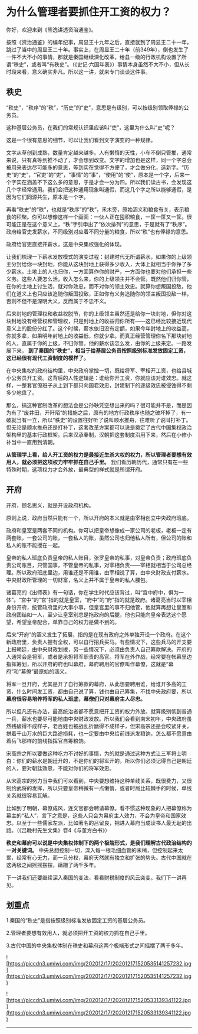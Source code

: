 # 为什么管理者要抓住开工资的权力？

你好，欢迎来到《熊逸讲透资治通鉴》。

按照《资治通鉴》的编年纪事，周显王十九年之后，直接就到了周显王二十一年，跳过了当中的周显王二十年。事实上，在周显王二十年（前349年），倒也发生了一件不大不小的事情，那就是秦国继续深化改革，给县一级的行政机构设置了所谓“秩史”，或者叫“有秩史”。（《史记·六国年表》）事情本身虽然不大不小，但从长时段来看，意义确实非凡。所以这一讲，就来专门谈谈这件事。

## 秩史

“秩史”，“秩序”的“秩”，“历史”的“史”，意思是有级别，可以按级别领取俸禄的公务员。

这种基层公务员，在我们的常规认识里应该叫“吏”，这里为什么叫“史”呢？

这是一个很有意思的细节，可以让我们看到文字演变的一种规律。

文字从草创到成熟，数量肯定越来越多。人有懒惰的天性，小车不倒只管推，通常来说，只有真等到推不动了，才会想到改变。文字的增加也是这样，同一个字总会被用来表达尽可能多的意思，等到实在觉得不方便了，才会做分化，造新字。“历史”的“史”，“官吏”的“吏”，“事情”的“事”，“使用”的“使”，原本是一个字，后来一个字实在涵盖不下这么多的意思，于是才会一分为四。所以我们读古书，会发现这几个字经常通用。我们会把这种通用现象叫通假，而这几个字之所以能够通假，是因为它们同源共生，原本是一个字。

再看“秩史”的“秩”，也就是“秩序”的“秩”，禾木旁，原始涵义和粮食有关，表示粮食的积聚。你可以想像这样一个画面：一伙人正在囤积粮食，一筐一筐又一筐。很可能正是在这个意义上，“秩”字引申出了“依次排列”的意思，于是就有了“秩序”。政府给官吏发薪水，不同级别对应着不同分量的粮食，所以“秩”也有俸禄的意思。

政府给官吏直接开薪水，这是中央集权强化的体现。

让我们梳理一下薪水发放模式的演变过程：封建时代无所谓薪水，如果你的上级领主分封给你一块封地，你能从这块封地上获得多少收入，大体上就相当于你挣了多少薪水。土地上的人也归你，一方面算作你的财产，一方面你也要对他们承担一些义务。这些人要怎么活，收入怎么来，你的上级领主并不会管。既然他们归你管，在你的土地上讨生活，就对你效忠，而不对你的领主效忠。就算你想叛国投敌，他们在道义上也只应该追随你叛国投敌，正如你有义务追随你的领主叛国投敌一样，否则不但不是深明大义，反而属于不忠不义。

后来封地的管理权和收益权脱节，你的上级领主虽然还是给你一块封地，但你对这块封地没有经营权和管理权，只是封地上的收益归你所有——这已经比较接近现代意义上的股份分红了。这个时候，薪水依旧没有定额，如果今年封地上的收益高，你就多拿，如果明年封地上的收益低，你就少拿。而真正经营管理你名下那块封地的人，直属于你的上级，不归你管。他的薪水该怎么发，由你的上级来定。一路发展下来， **到了秦国的“秩史”，相当于给基层公务员按照级别标准发放固定工资，这已经很有现代工资制度的模样了。**

在中央集权的政府结构里，中央政府掌控一切，既给将军、宰相开工资，也给县城小公务员开工资。这背后的人性逻辑是：谁给你开工资，你就应该对谁效忠。就这样，一整套官僚班子从上到下都只向国君效忠，封建制下的逐级效忠被侵蚀得不剩多少地盘了。

那么，搞这种官制改革的想法会是公孙鞅凭空想出来的吗？很可能并不是，而是因为有了“废井田，开阡陌”的措施之后，原有的地方行政秩序也随之破坏掉了，有一破就当有一立，所以“秩史”的设置往好听了说叫顺水推舟，往难听了说叫打补丁。但无论是顺水推舟还是打补丁，这套改革方案都可以说是奠定了古代中国集权政治架构里的基本行政框架。后来汉承秦制，汉朝把这套制度沿用下来，然后在小修小补当中一直用到清朝。

 **从管理学上看，给人开工资的权力是最接近生杀大权的权力，所以管理者要想有效用人，就必须把这项权力牢牢抓在自己手里。** 我们看历朝历代，通常只有在一些特殊时期，这项权力才会外放，最典型的样式就是所谓开府。

## 开府

开府，顾名思义，就是开设政府机构。

原则上说，政府当然只能有一个，所以开府的本义就是由宰相创立中央政府班底。

政府和皇室是两套不同的机构。你可以把皇帝想像成一家公司的老板，老板一定有两套账，一套公司的账，一套私人的账，虽然公司也归他私人所有，但公司的账和私人的账不能搅在一起。

皇帝的私人班底负责皇帝的私人账目，张罗皇帝的私事，对皇帝负责；政府班底负责公司账目，只管国事，不管皇帝的私事，对宰相负责——宰相就相当于公司总经理。所以政府班底里边，用谁还是不用谁，由宰相说了算，由中央财政支付薪水。中央财政所管理的一切财富，名义上并不属于皇帝的私人腰包。

诸葛亮的《出师表》有一句话，你在学生时代应该背过，叫“宫中府中，俱为一体”。“宫中”的“宫”指的就是皇室，“府中”的“府”指的就是政府。诸葛亮当时以宰相身份开府，统管政府里的大事小事，但皇宫里的事不归他管，他就算再想让皇室和政府团结如一人，至少让皇室别总是拖政府的后腿，他也只能向皇帝表达这个愿望，希望皇帝配合，单靠自己的权力是做不到的。

后来“开府”的涵义发生了拓展，指的是在现有政府之外单独开设一个政府。在这个新政府里，负责人握有全权，可以自行招兵买马。有些情况下，这些兵马的开支要上报朝廷，由中央财政划拨，另一些情况下，必须由负责人自己筹款解决。开府的人通常会是将军，或者是承担将军职责的高官。将军在外作战，经常要在帐幕里边指挥筹划，所以开府的府也叫幕府，幕府聘用的官僚叫作幕僚，这就是“幕府”和“幕僚”最原始的涵义。

将军一旦开府，尤其是开了自行筹款的幕府，从此想要聘用谁，给谁开多高的工资，什么时间发工资，都由自己说了算，钱也由自己筹集，不找中央政府要，所以 **幕府很容易培养将军的私人班底，幕僚们只对幕府主人尽忠。**

所以但凡还有办法，最高统治者都不愿意把开工资的权力外放。就算级别低到普通一兵，薪水也要尽可能地由中央财政发放。所以我们会看到南宋初年，中央政府虽然残破得不成样子，老百姓也被战乱折磨得不成样子，但宋高宗还是会咬紧牙关，拼着千山万水的巨大路途损耗，也一定要由中央给前线派发粮饷，怎么都不愿意由着岳飞那样的前线指挥官自筹粮饷。

宋高宗之所以要做这种吃力不讨好的事情，为的就是通过这种方式让三军将士明白：你们的薪水是朝廷开的，不是你们的将军开的，所以你们必须记得自己是朝廷的人，要对朝廷效忠，不能对你们的将军效忠。

从宋高宗的努力当中我们可以看到，中央要想维持这种单线关系，既很费力，又很制约武将的发挥，所以只要皇帝稍微有一点懒惰，或者时局比较棘手的时候，单线关系就很容易瓦解。

比如到了明朝，幕僚成风，连文官都会聘请幕僚。看不惯这种现象的人把幕僚称为幕主的“私人”，言下之意是，这些人只会为幕府主人效力，不会为皇帝和国家效忠。以至于一些儒家左派，比如著名的吕留良，把进入幕府当成读书人最无耻的出路。（《吕晚村先生文集》卷4《与董方白书》）

 **秩史和幕府可以说是中央集权体制下的两个极端形式，是我们理解古代政治结构的一对关键词。** 中央总想控制一切，深入每一根毛细血管的末梢，但控制起来太累，经常有心无力，而一旦分权，幕府天然就有独立和扩张的势头。古代中国就在这两极之间摇摇摆摆，蹒跚了两千多年。

下一讲我们还要继续深入秦国的变法，看看财税制度的风云突变。我们下一讲再见。

## 划重点

1.秦国的“秩史”是指按照级别标准发放固定工资的基层公务员。 
 
2.管理者要想有效用人，就必须把开工资的权力抓在自己手里。
 
3.古代中国的中央集权体制在秩史和幕府这两个极端形式之间摇摆了两千多年。

![https://piccdn3.umiwi.com/img/202012/17/202012171520535141257232.jpg](https://piccdn3.umiwi.com/img/202012/17/202012171520535141257232.jpg)

![https://piccdn3.umiwi.com/img/202012/17/202012171520533139341122.jpg](https://piccdn3.umiwi.com/img/202012/17/202012171520533139341122.jpg)

---
